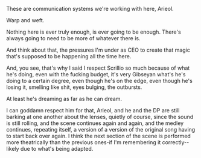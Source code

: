 These are communication systems we're working with here, Arieol.

Warp and weft.

Nothing here is ever truly enough, is ever going to be enough. There's always going to need to be more of whatever there is.

And think about that, the pressures I'm under as CEO to create that magic that's supposed to be happening all the time here.

And, you see, that's why I said I respect Scrillio so much because of what he's doing, even with the fucking budget, it's very Gibseyan what's he's doing to a certain degree, even though he's on the edge, even though he's losing it, smelling like shit, eyes bulging, the outbursts.

At least he's dreaming as far as he can dream.

I can goddamn respect him for that, Arieol, and he and the DP are still barking at one another about the lenses, quietly of course, since the sound is still rolling, and the scene continues again and again, and the medley continues, repeating itself, a version of a version of the original song having to start back over again. I think the next section of the scene is performed more theatrically than the previous ones-if I'm remembering it correctly--likely due to what's being adapted.